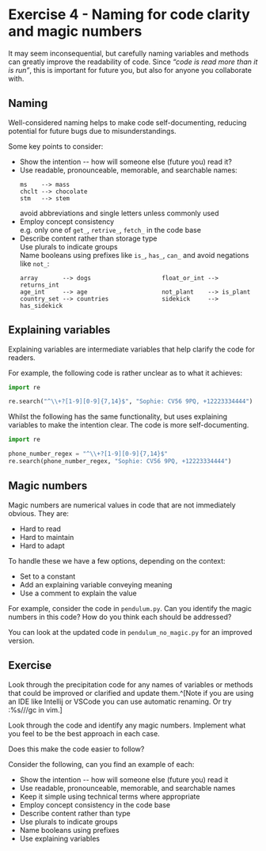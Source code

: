 # Exercise 4 - Naming for code clarity and magic numbers

It may seem inconsequential, but carefully naming variables and methods can greatly
improve the readability of code.
Since _“code is read more than it is run”_, this is important for future you, but also
for anyone you collaborate with.

## Naming

Well-considered naming helps to make code self-documenting, reducing potential for
future bugs due to misunderstandings.

Some key points to consider:

- Show the intention -- how will someone else (future you) read it?
- Use readable, pronounceable, memorable, and searchable names:
  ```
  ms    --> mass
  chclt --> chocolate
  stm   --> stem
  ```
  avoid abbreviations and single letters unless commonly used
- Employ concept consistency \
  e.g. only one of `get_`, `retrive_`, `fetch_` in the code base
- Describe content rather than storage type \
  Use plurals to indicate groups \
  Name booleans using prefixes like `is_`, `has_`, `can_` and avoid negations like `not_`:
  ```
  array       --> dogs                    float_or_int --> returns_int
  age_int     --> age                     not_plant    --> is_plant
  country_set --> countries               sidekick     --> has_sidekick
  ```


## Explaining variables

Explaining variables are intermediate variables that help clarify the code for readers.

For example, the following code is rather unclear as to what it achieves:

```python
import re

re.search("^\\+?[1-9][0-9]{7,14}$", "Sophie: CV56 9PQ, +12223334444")
```

Whilst the following has the same functionality, but uses explaining variables to
make the intention clear.
The code is more self-documenting.

```python
import re

phone_number_regex = "^\\+?[1-9][0-9]{7,14}$"
re.search(phone_number_regex, "Sophie: CV56 9PQ, +12223334444")
```


## Magic numbers

Magic numbers are numerical values in code that are not immediately obvious.
They are:

- Hard to read
- Hard to maintain
- Hard to adapt

To handle these we have a few options, depending on the context:

- Set to a constant
- Add an explaining variable conveying meaning
- Use a comment to explain the value

For example, consider the code in `pendulum.py`.
Can you identify the magic numbers in this code?
How do you think each should be addressed?

You can look at the updated code in  `pendulum_no_magic.py` for an improved version.


## Exercise

Look through the precipitation code for any names of variables or methods that could be
improved or clarified and update them.^[Note if you are using an IDE like Intellij or
VSCode you can use automatic renaming. Or try :%s/<old>/<new>/gc in vim.]

Look through the code and identify any magic numbers.
Implement what you feel to be the best approach in each case.

Does this make the code easier to follow?

Consider the following, can you find an example of each:

- Show the intention -- how will someone else (future you) read it
- Use readable, pronounceable, memorable, and searchable names
- Keep it simple using technical terms where appropriate
- Employ concept consistency in the code base
- Describe content rather than type
- Use plurals to indicate groups
- Name booleans using prefixes 
- Use explaining variables
